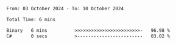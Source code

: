 <!--START_SECTION:waka-->

```txt
From: 03 October 2024 - To: 10 October 2024

Total Time: 6 mins

Binary   6 mins          >>>>>>>>>>>>>>>>>>>>>>>>-   96.98 %
C#       0 secs          >------------------------   03.02 %
```

<!--END_SECTION:waka-->
